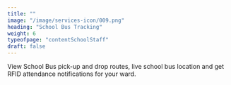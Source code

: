 ```yaml
---
title: "" 
image: "/image/services-icon/009.png"
heading: "School Bus Tracking"
weight: 6
typeofpage: "contentSchoolStaff"
draft: false
---
```


View School Bus pick-up and drop routes, live school bus location and get RFID attendance notifications for your ward.
       